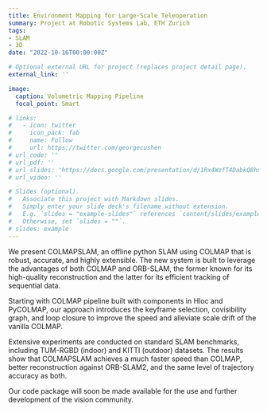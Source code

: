 ```yaml
---
title: Environment Mapping for Large-Scale Teleoperation
summary: Project at Robotic Systems Lab, ETH Zurich
tags:
- SLAM
- 3D
date: "2022-10-16T00:00:00Z"

# Optional external URL for project (replaces project detail page).
external_link: ''

image:
  caption: Volumetric Mapping Pipeline
  focal_point: Smart

# links:
#   - icon: twitter
#     icon_pack: fab
#     name: Follow
#     url: https://twitter.com/georgecushen
# url_code: ''
# url_pdf: ''
# url_slides: 'https://docs.google.com/presentation/d/1Rx4WzfT4DabkQ8hx0j0083zZKl9ZsGW5/edit?usp=sharing&ouid=101736090028508638112&rtpof=true&sd=true'
# url_video: ''

# Slides (optional).
#   Associate this project with Markdown slides.
#   Simply enter your slide deck's filename without extension.
#   E.g. `slides = "example-slides"` references `content/slides/example-slides.md`.
#   Otherwise, set `slides = ""`.
# slides: example
---
```


We present COLMAPSLAM, an offline python SLAM using COLMAP that is robust, accurate, and highly extensible. The new system is built to leverage the advantages of both COLMAP and ORB-SLAM, the former known for its high-quality reconstruction and the latter for its efficient tracking of sequential data. 


Starting with COLMAP pipeline built with components in Hloc and PyCOLMAP, our approach introduces the keyframe selection, covisibility graph, and loop closure to improve the speed and alleviate scale drift of the vanilla COLMAP. 


Extensive experiments are conducted on standard SLAM benchmarks, including TUM-RGBD (indoor) and KITTI (outdoor) datasets. The results show that COLMAPSLAM achieves a much faster speed than COLMAP, better reconstruction against ORB-SLAM2, and the same level of trajectory accuracy as both.


Our code package will soon be made available for the use and further development of the vision community.